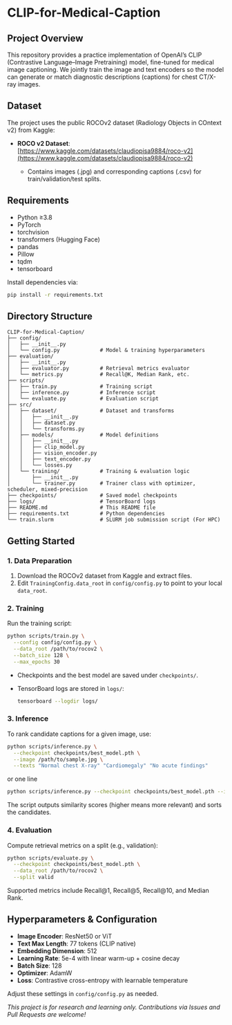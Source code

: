 # CLIP-for-Medical-Caption

## Project Overview

This repository provides a practice implementation of OpenAI’s CLIP (Contrastive Language–Image Pretraining) model, fine-tuned for medical image captioning. We jointly train the image and text encoders so the model can generate or match diagnostic descriptions (captions) for chest CT/X-ray images.

## Dataset

The project uses the public ROCOv2 dataset (Radiology Objects in COntext v2) from Kaggle:

* **ROCO v2 Dataset**: [https://www.kaggle.com/datasets/claudiopisa9884/roco-v2](https://www.kaggle.com/datasets/claudiopisa9884/roco-v2)

  * Contains images (.jpg) and corresponding captions (.csv) for train/validation/test splits.

## Requirements

* Python ≥3.8
* PyTorch
* torchvision
* transformers (Hugging Face)
* pandas
* Pillow
* tqdm
* tensorboard

Install dependencies via:

```bash
pip install -r requirements.txt
```

## Directory Structure

```
CLIP-for-Medical-Caption/
├── config/                   
│   ├── __init__.py
│   └── config.py             # Model & training hyperparameters
├── evaluation/               
│   ├── __init__.py
│   ├── evaluator.py          # Retrieval metrics evaluator
│   └── metrics.py            # Recall@K, Median Rank, etc.
├── scripts/                  
│   ├── train.py              # Training script
│   ├── inference.py          # Inference script
│   └── evaluate.py           # Evaluation script
├── src/                      
│   ├── dataset/              # Dataset and transforms
│   │   ├── __init__.py
│   │   ├── dataset.py
│   │   └── transforms.py
│   ├── models/               # Model definitions
│   │   ├── __init__.py
│   │   ├── clip_model.py
│   │   ├── vision_encoder.py
│   │   ├── text_encoder.py
│   │   └── losses.py
│   └── training/             # Training & evaluation logic
│       ├── __init__.py
│       └── trainer.py        # Trainer class with optimizer, scheduler, mixed-precision
├── checkpoints/              # Saved model checkpoints
├── logs/                     # TensorBoard logs
├── README.md                 # This README file
├── requirements.txt          # Python dependencies
└── train.slurm               # SLURM job submission script (For HPC)
```

## Getting Started

### 1. Data Preparation

1. Download the ROCOv2 dataset from Kaggle and extract files.
2. Edit `TrainingConfig.data_root` in `config/config.py` to point to your local `data_root`.

### 2. Training

Run the training script:

```bash
python scripts/train.py \
  --config config/config.py \
  --data_root /path/to/rocov2 \
  --batch_size 128 \
  --max_epochs 30
```

* Checkpoints and the best model are saved under `checkpoints/`.
* TensorBoard logs are stored in `logs/`:

  ```bash
  tensorboard --logdir logs/
  ```

### 3. Inference

To rank candidate captions for a given image, use:

```bash
python scripts/inference.py \
  --checkpoint checkpoints/best_model.pth \
  --image /path/to/sample.jpg \
  --texts "Normal chest X-ray" "Cardiomegaly" "No acute findings"
```
or one line
```bash
python scripts/inference.py --checkpoint checkpoints/best_model.pth --image /scratch/sc232jl/rocov2/test_images/test/ROCOv2_2023_test_000001.jpg --texts "CT chest axial view showing a huge ascending aortic aneurysm (*)." "normal chest" "cardiomegaly present"
```

The script outputs similarity scores (higher means more relevant) and sorts the candidates.

### 4. Evaluation

Compute retrieval metrics on a split (e.g., validation):

```bash
python scripts/evaluate.py \
  --checkpoint checkpoints/best_model.pth \
  --data_root /path/to/rocov2 \
  --split valid
```

Supported metrics include Recall\@1, Recall\@5, Recall\@10, and Median Rank.

## Hyperparameters & Configuration

* **Image Encoder**: ResNet50 or ViT
* **Text Max Length**: 77 tokens (CLIP native)
* **Embedding Dimension**: 512
* **Learning Rate**: 5e-4 with linear warm-up + cosine decay
* **Batch Size**: 128
* **Optimizer**: AdamW
* **Loss**: Contrastive cross-entropy with learnable temperature

Adjust these settings in `config/config.py` as needed.

*This project is for research and learning only. Contributions via Issues and Pull Requests are welcome!*
